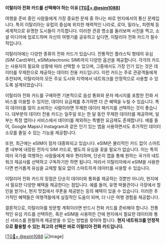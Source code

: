 **이탈리아 전화 카드를 선택해야 하는 이유 [[TG💪+ @esim1088](https://t.me/s/esim1088)]**

여행을 준비 중인 사람들에게 가장 중요한 문제 중 하나는 바로 현지에서의 통신 문제입니다. 특히 이탈리아는 유럽의 중심에 위치한 매력적인 나라로, 로마, 밀라노, 피렌체 등 세계적으로 유명한 도시들이 가득합니다. 이러한 관광 명소를 둘러보며 사진을 찍고, 소셜 미디어에 업로드하며 자신의 여행기를 공유하고 싶다면, 이탈리아 전화 카드가 필수적입니다.

이탈리아에는 다양한 종류의 전화 카드가 있습니다. 전통적인 플라스틱 형태의 유심(SIM Card)부터, eSIM(electronic SIM)까지 다양한 옵션을 제공합니다. 각각의 카드는 사용자의 필요와 상황에 따라 선택할 수 있으며, 그중에서도 가장 인기 있는 것은 데이터를 무제한으로 제공하는 데이터 전용 카드입니다. 이런 카드는 주로 관광객들에게 추천되며, 이탈리아의 모든 주요 도시와 지역에서 네트워크를 안정적으로 사용할 수 있도록 설계되었습니다.

이탈리아 전화 카드를 구매하면 기본적으로 음성 통화와 문자 메시지를 포함한 전화 서비스를 이용할 수 있지만, 데이터 요금제를 추가하면 더 큰 혜택을 누릴 수 있습니다. 특히 데이터를 많이 소비하는 사람이라면 무제한 데이터 패키지를 선택하는 것이 좋습니다. 대부분의 데이터 전용 카드는 일주일 또는 한 달 동안 무제한 데이터를 제공하며, 일부는 특정 앱이나 서비스에서 데이터를 제외하는 특별한 요금제도 존재합니다. 예를 들어, Google Maps나 Instagram과 같은 인기 있는 앱을 사용하면서도 추가적인 데이터 소모를 줄일 수 있는 기능을 제공합니다.

또한, 최근에는 eSIM이 점차 대중화되고 있습니다. eSIM은 물리적인 카드 없이 스마트폰 내부에 내장된 전자식 SIM 카드로, 별도의 유심을 꽂을 필요가 없습니다. 이는 특히 여러 국가를 여행하는 사람들에게 매우 편리하며, 단순히 앱을 통해 원하는 국가의 네트워크 제공사를 선택하고 구독하기만 하면 됩니다. 따라서 이탈리아에서 eSIM을 사용한다면 번거롭게 유심을 교체할 필요 없이 스마트하게 데이터를 사용할 수 있습니다.

이탈리아 전화 카드의 장점은 단순히 데이터와 통화를 제공하는 것뿐만 아니라, 현지에서 필요한 다양한 혜택을 제공한다는 점입니다. 예를 들어, 유명 박물관이나 극장에서 할인을 받거나, 현지 맛집에서 쿠폰을 제공받는 등의 혜택이 있을 수 있습니다. 이러한 추가적인 혜택들은 여행객들에게 실질적인 도움이 되며, 더 나은 여행 경험을 제공합니다.

결론적으로, 이탈리아를 방문할 계획이라면 반드시 전화 카드를 준비해야 합니다. 전통적인 유심 카드를 선택하든, 혹은 eSIM을 사용하든 간에 현지에서 필요한 데이터와 통신 서비스를 원활하게 제공받을 수 있는 방법을 찾아야 합니다. **현지 네트워크를 안정적으로 활용할 수 있는 최고의 선택은 바로 이탈리아 전화 카드입니다.**

[[TG💪+ @esim1088](https://t.me/s/esim1088) ![Image](https://i.postimg.cc/Y0z9fWf4/image.png)]